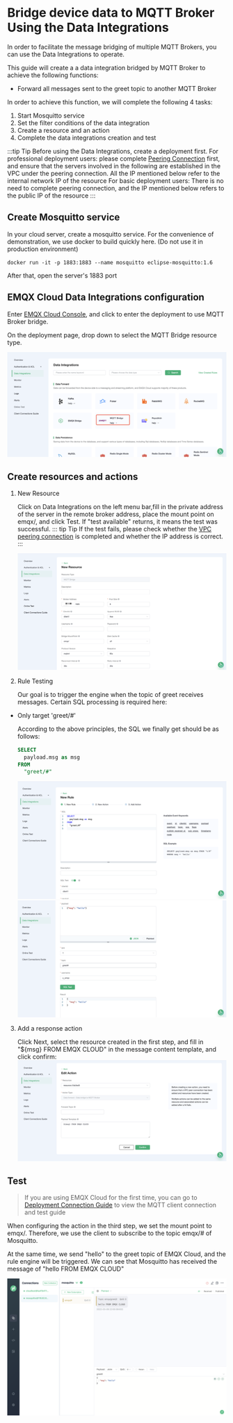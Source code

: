 # Bridge device data to MQTT Broker Using the Data Integrations

In order to facilitate the message bridging of multiple MQTT Brokers, you can use the Data Integrations to operate.

This guide will create a a data integration bridged by MQTT Broker to achieve the following functions:

- Forward all messages sent to the greet topic to another MQTT Broker

In order to achieve this function, we will complete the following 4 tasks:

1. Start Mosquitto service
2. Set the filter conditions of the data integration
3. Create a resource and an action
4. Complete the data integrations creation and test

:::tip Tip
Before using the Data Integrations, create a deployment first.
For professional deployment users: please complete [Peering Connection](../deployments/vpc_peering.md) first, and ensure that the servers involved in the following are established in the VPC under the peering connection. All the IP mentioned below refer to the internal network IP of the resource
For basic deployment users: There is no need to complete peering connection, and the IP mentioned below refers to the public IP of the resource
:::

## Create Mosquitto service

In your cloud server, create a mosquitto service. For the convenience of demonstration, we use docker to build quickly here. (Do not use it in production environment)

```shell
docker run -it -p 1883:1883 --name mosquitto eclipse-mosquitto:1.6
```

After that, open the server's 1883 port

## EMQX Cloud Data Integrations configuration

Enter [EMQX Cloud Console](https://cloud-intl.emqx.com/console/), and click to enter the deployment to use MQTT Broker bridge.

On the deployment page, drop down to select the MQTT Bridge resource type.

![data_integration](./_assets/data_integrations_mqtt_bridge.png)

## Create resources and actions

1. New Resource

   Click on Data Integrations on the left menu bar,fill in the private address of the server in the remote broker address, place the mount point on emqx/, and click Test. If "test available" returns, it means the test was successful.
   ::: tip Tip
   If the test fails, please check whether the [VPC peering connection](../deployments/vpc_peering.md) is completed and whether the IP address is correct.
   :::

   ![create resource](./_assets/mqttbridge_resource.png)

2. Rule Testing
   
   Our goal is to trigger the engine when the topic of greet receives messages. Certain SQL processing is required here:

- Only target 'greet/#'

  According to the above principles, the SQL we finally get should be as follows:

  ```sql
  SELECT
    payload.msg as msg
  FROM
    "greet/#"
  ```

  ![add_rule](./_assets/mqttbridge_rule.png)
  ![add_rule](./_assets/mqttbridge_rule_2.png)

3. Add a response action
   
   Click Next, select the resource created in the first step, and fill in "${msg} FROM EMQX CLOUD" in the message content template, and click confirm:
   ![add_action](./_assets/mqttbridge_action.png)

## Test

> If you are using EMQX Cloud for the first time, you can go to [Deployment Connection Guide](../connect_to_deployments/overview.md) to view the MQTT client connection and test guide

When configuring the action in the third step, we set the mount point to emqx/. Therefore, we use the client to subscribe to the topic emqx/# of Mosquitto.

At the same time, we send "hello" to the greet topic of EMQX Cloud, and the rule engine will be triggered. We can see that Mosquitto has received the message of "hello FROM EMQX CLOUD"

![messages](./_assets/mqttbridge_mqttx_result.png)
